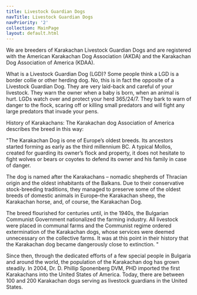 ```yaml
---
title: Livestock Guardian Dogs
navTitle: Livestock Guardian Dogs
navPriority: '2'
collection: MainPage
layout: default.html
---
```

We are breeders of Karakachan Livestock Guardian Dogs and are registered with the American Karakachan Dog Association (AKDA)  and the Karakachan Dog Association of America (KDAA). 

What is a Livestock Guardian Dog (LGD)?    Some people think a LGD is a border collie or other herding dog.  No, this is in fact the opposite of a Livestock Guardian Dog. They are very laid-back and careful of your livestock. They warn the owner when a baby is born, when an animal is hurt.   LGDs watch over and protect your herd 365/24/7. They bark to warn of danger to the flock, scaring off or killing small predators and will fight any large predators that invade your pens. 

History of Karakachans:  The Karakachan dog Association of America describes the breed in this way:

"The Karakachan Dog is one of Europe’s oldest breeds. Its ancestors started forming as early as the third millennium BC. A typical Mollos, created for guarding its owner’s flock and property, it does not hesitate to fight wolves or bears or coyotes to defend its owner and his family in case of danger. 

The dog is named after the Karakachans – nomadic shepherds of Thracian origin and the oldest inhabitants of the Balkans.   Due to their conservative stock-breeding traditions, they managed to preserve some of the oldest breeds of domestic animals in Europe–the Karakachan sheep, the Karakachan horse, and, of course, the Karakachan Dog.

 The breed flourished for centuries until, in the 1940s, the Bulgarian Communist Government nationalized the farming industry.  All livestock were placed in communal farms and the Communist regime ordered extermination of the Karakachan dogs, whose services were deemed unnecessary on the collective farms.   It was at this point in their history that the Karakachan dog became dangerously close to extinction. "

Since then, through the dedicated efforts of a few special people in Bulgaria and around the world, the population of the Karakachan dog has grown steadily.    In 2004, Dr. D. Phillip Sponenberg DVM, PHD imported the first Karakachans into the United States of America.     Today, there are between 100 and 200 Karakachan dogs serving as livestock guardians in the United States.
